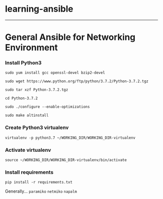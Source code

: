 # learning-ansible
---
# General Ansible for Networking Environment
### Install Python3
`sudo yum install gcc openssl-devel bzip2-devel`

`sudo wget https://www.python.org/ftp/python/3.7.2/Python-3.7.2.tgz`

`sudo tar xzf Python-3.7.2.tgz`

`cd Python-3.7.2`

`sudo ./configure --enable-optimizations`

`sudo make altinstall`

### Create Python3 virtualenv

`virtualenv -p python3.7 ~/WORKING_DIR/WORKING_DIR-virtualenv`

### Activate virtualenv

`source ~/WORKING_DIR/WORKING_DIR-virtualenv/bin/activate`

### Install requirements

`pip install -r requirements.txt`

Generally...
`paramiko`
`netmiko`
`napalm`

